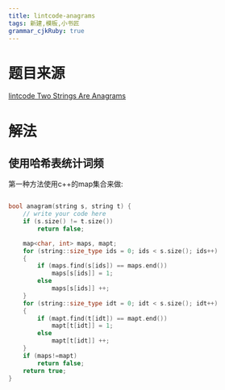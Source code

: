 ```yaml
---
title: lintcode-anagrams
tags: 新建,模板,小书匠
grammar_cjkRuby: true
---
```


# 题目来源 

[ lintcode Two Strings Are Anagrams](http://www.lintcode.com/en/problem/two-strings-are-anagrams/)

# 解法
## 使用哈希表统计词频

第一种方法使用c++的map集合来做:
```cpp

bool anagram(string s, string t) {
	// write your code here
	if (s.size() != t.size())
		return false;

	map<char, int> maps, mapt;
	for (string::size_type ids = 0; ids < s.size(); ids++)
	{
		if (maps.find(s[ids]) == maps.end())
			maps[s[ids]] = 1;
		else
			maps[s[ids]] ++;
	}
	for (string::size_type idt = 0; idt < s.size(); idt++)
	{
		if (mapt.find(t[idt]) == mapt.end())
			mapt[t[idt]] = 1;
		else
			mapt[t[idt]] ++;
	}
	if (maps!=mapt)
		return false;
	return true;
}
```